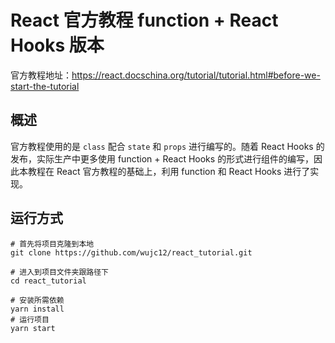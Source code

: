 # React 官方教程 function + React Hooks 版本

官方教程地址：https://react.docschina.org/tutorial/tutorial.html#before-we-start-the-tutorial

## 概述

官方教程使用的是 ``class`` 配合 ``state`` 和 ``props`` 进行编写的。随着 React Hooks 的发布，实际生产中更多使用 function + React Hooks 的形式进行组件的编写，因此本教程在 React 官方教程的基础上，利用 function 和 React Hooks 进行了实现。

## 运行方式

```shell script
# 首先将项目克隆到本地
git clone https://github.com/wujc12/react_tutorial.git

# 进入到项目文件夹跟路径下
cd react_tutorial

# 安装所需依赖
yarn install
# 运行项目
yarn start
```

